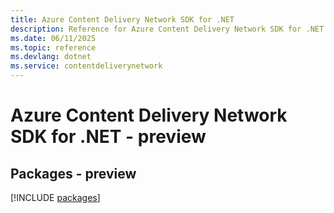 ```yaml
---
title: Azure Content Delivery Network SDK for .NET
description: Reference for Azure Content Delivery Network SDK for .NET
ms.date: 06/11/2025
ms.topic: reference
ms.devlang: dotnet
ms.service: contentdeliverynetwork
---
```

# Azure Content Delivery Network SDK for .NET - preview
## Packages - preview
[!INCLUDE [packages](content-delivery-network-index.md)]